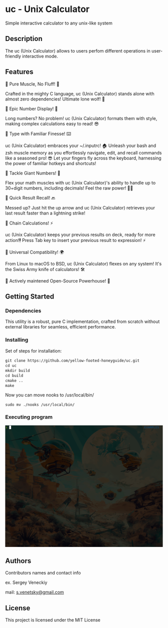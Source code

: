 # uc - Unix Calculator

Simple interactive calculator to any unix-like system

## Description

The uc (Unix Calculator) allows to users perfom different operations in user-friendly interactive mode.

## Features
🌋 Pure Muscle, No Fluff! 💪

Crafted in the mighty C language, uc (Unix Calculator) stands alone with almost zero dependencies! Ultimate lone wolf! 🐺

🌋 Epic Number Display! 🚀

Long numbers? No problem! uc (Unix Calculator) formats them with style, making complex calculations easy to read! 😎

🌋 Type with Familiar Finesse! ⌨️

uc (Unix Calculator) embraces your ~/.inputrc! 🏠 Unleash your bash and zsh muscle memory as you effortlessly navigate, edit, and recall commands like a seasoned pro! 😎 Let your fingers fly across the keyboard, harnessing the power of familiar hotkeys and shortcuts!


🌋 Tackle Giant Numbers! 💪

Flex your math muscles with uc (Unix Calculator)'s ability to handle up to 30+digit numbers, including decimals! Feel the raw power! 💪🦾

🌋 Quick Result Recall! 🔙

Messed up? Just hit the up arrow and uc (Unix Calculator) retrieves your last result faster than a lightning strike!

🌋 Chain Calculations! ⚡

uc (Unix Calculator) keeps your previous results on deck, ready for more action!🕴
Press Tab key to insert your previous result to expression! ⚡

🌋 Universal Compatibility! 🌍

From Linux to macOS to BSD, uc (Unix Calculator) flexes on any system! It's the Swiss Army knife of calculators! 🛠

🌋 Actively maintened Open-Source Powerhouse! 💪


## Getting Started

### Dependencies
This utility is a robust, pure C implementation, crafted from scratch without external libraries for seamless, efficient performance.

### Installing
Set of steps for installation:

```
git clone https://github.com/yellow-footed-honeyguide/uc.git 
cd uc
mkdir build
cd build
cmake ..
make
```

Now you can move nooks to /usr/local/bin/
```
sudo mv ./nooks /usr/local/bin/
```


### Executing program
![usage-example](assets/uc_examples.gif)

## Authors
Contributors names and contact info

ex. Sergey Veneckiy 

mail: s.venetsky@gmail.com

## License
This project is licensed under the MIT License


